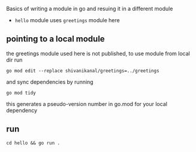 Basics of writing a module in go and resuing it in a different module

- `hello` module uses `greetings` module here

## pointing to a local module
the greetings module used here is not published, to use module from local dir run
```
go mod edit --replace shivanikanal/greetings=../greetings
```
and sync dependencies by running
```
go mod tidy
```
this generates a pseudo-version number in go.mod for your local dependency

## run
```
cd hello && go run .
```